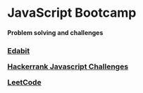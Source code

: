 # JavaScript Bootcamp

  <p align="left">
  <h4>Problem solving and challenges<h3/>
    <a  target="_blank" href="https://edabit.com/challenges">Edabit</a>
  </p>
  <p align="left">
    <a  target="_blank" href="https://www.hackerrank.com/contests/7days-javascript/challenges"><strong>Hackerrank Javascript Challenges</strong></a>
  </p>
  <p align="left">
    <a  target="_blank" href="https://www.hackerrank.com/contests/7days-javascript/challenges"><strong>LeetCode</strong></a>
  </p>
